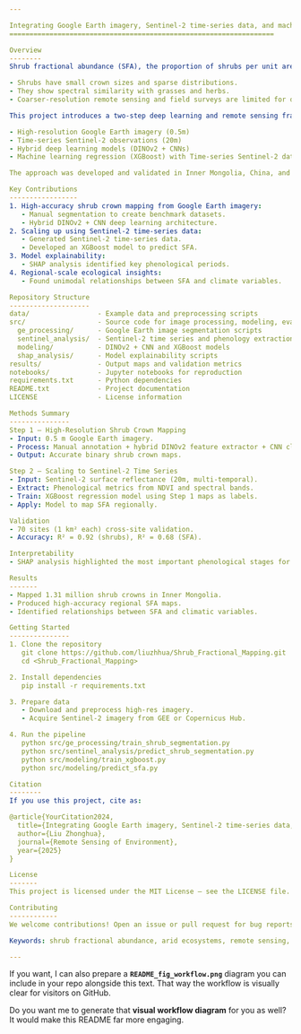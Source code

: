 ```yaml
---

Integrating Google Earth imagery, Sentinel-2 time-series data, and machine learning to map shrub fractional abundance across arid and semi-arid ecosystems in China
==================================================================

Overview
--------
Shrub fractional abundance (SFA), the proportion of shrubs per unit area, is a key indicator for assessing environmental aridity and ecosystem health in drylands. Large-scale SFA mapping has been challenging because:

- Shrubs have small crown sizes and sparse distributions.
- They show spectral similarity with grasses and herbs.
- Coarser-resolution remote sensing and field surveys are limited for detection.

This project introduces a two-step deep learning and remote sensing framework that integrates:

- High-resolution Google Earth imagery (0.5m)
- Time-series Sentinel-2 observations (20m)
- Hybrid deep learning models (DINOv2 + CNNs)
- Machine learning regression (XGBoost) with Time-series Sentinel-2 data

The approach was developed and validated in Inner Mongolia, China, and is adaptable to other arid and semi-arid ecosystems worldwide.

Key Contributions
-----------------
1. High-accuracy shrub crown mapping from Google Earth imagery:
   - Manual segmentation to create benchmark datasets.
   - Hybrid DINOv2 + CNN deep learning architecture.
2. Scaling up using Sentinel-2 time-series data:
   - Generated Sentinel-2 time-series data.
   - Developed an XGBoost model to predict SFA.
3. Model explainability:
   - SHAP analysis identified key phenological periods.
4. Regional-scale ecological insights:
   - Found unimodal relationships between SFA and climate variables.

Repository Structure
--------------------
data/                 - Example data and preprocessing scripts  
src/                  - Source code for image processing, modeling, evaluation  
  ge_processing/      - Google Earth image segmentation scripts  
  sentinel_analysis/  - Sentinel-2 time series and phenology extraction  
  modeling/           - DINOv2 + CNN and XGBoost models  
  shap_analysis/      - Model explainability scripts  
results/              - Output maps and validation metrics  
notebooks/            - Jupyter notebooks for reproduction  
requirements.txt      - Python dependencies  
README.txt            - Project documentation  
LICENSE               - License information  

Methods Summary
---------------
Step 1 — High-Resolution Shrub Crown Mapping  
- Input: 0.5 m Google Earth imagery.  
- Process: Manual annotation + hybrid DINOv2 feature extractor + CNN classifier.  
- Output: Accurate binary shrub crown maps.  

Step 2 — Scaling to Sentinel-2 Time Series  
- Input: Sentinel-2 surface reflectance (20m, multi-temporal).  
- Extract: Phenological metrics from NDVI and spectral bands.  
- Train: XGBoost regression model using Step 1 maps as labels.  
- Apply: Model to map SFA regionally.  

Validation  
- 70 sites (1 km² each) cross-site validation.  
- Accuracy: R² = 0.92 (shrubs), R² = 0.68 (SFA).  

Interpretability  
- SHAP analysis highlighted the most important phenological stages for prediction.

Results
-------
- Mapped 1.31 million shrub crowns in Inner Mongolia.  
- Produced high-accuracy regional SFA maps.  
- Identified relationships between SFA and climatic variables.

Getting Started
---------------
1. Clone the repository  
   git clone https://github.com/liuzhhua/Shrub_Fractional_Mapping.git  
   cd <Shrub_Fractional_Mapping>

2. Install dependencies  
   pip install -r requirements.txt

3. Prepare data  
   - Download and preprocess high-res imagery.  
   - Acquire Sentinel-2 imagery from GEE or Copernicus Hub.

4. Run the pipeline  
   python src/ge_processing/train_shrub_segmentation.py  
   python src/sentinel_analysis/predict_shrub_segmentation.py  
   python src/modeling/train_xgboost.py  
   python src/modeling/predict_sfa.py  

Citation
--------
If you use this project, cite as:

@article{YourCitation2024,  
  title={Integrating Google Earth imagery, Sentinel-2 time-series data, and machine learning to map shrub fractional abundance across arid and semi-arid ecosystems in China},  
  author={Liu Zhonghua},  
  journal={Remote Sensing of Environment},  
  year={2025}  
}

License
-------
This project is licensed under the MIT License — see the LICENSE file.

Contributing
------------
We welcome contributions! Open an issue or pull request for bug reports, suggestions, or enhancements.

Keywords: shrub fractional abundance, arid ecosystems, remote sensing, Google Earth imagery, Sentinel-2, phenology, deep learning, DINOv2, XGBoost, SHAP, Inner Mongolia

---
```


If you want, I can also prepare a **`README_fig_workflow.png`** diagram you can include in your repo alongside this text. That way the workflow is visually clear for visitors on GitHub.

Do you want me to generate that **visual workflow diagram** for you as well? It would make this README far more engaging.

